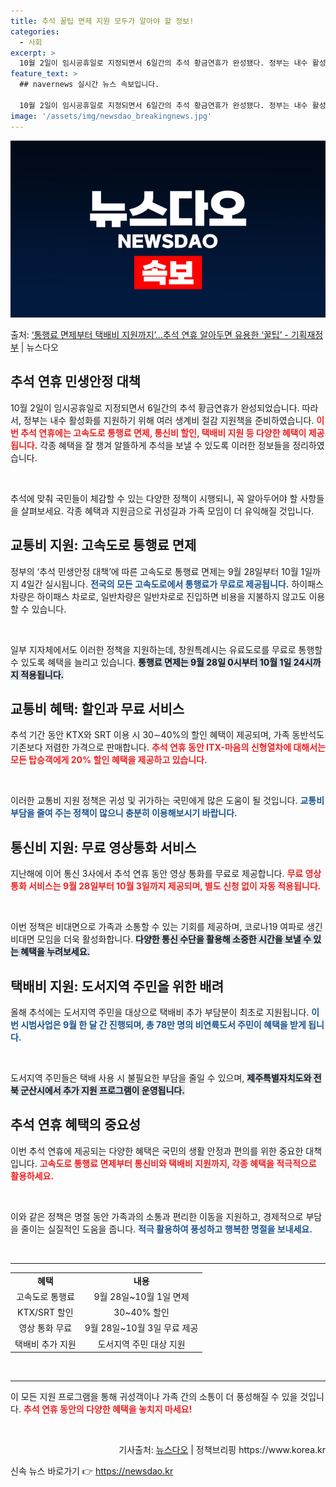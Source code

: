 ```yaml
---
title: 추석 꿀팁 면제 지원 모두가 알아야 할 정보!
categories:
  - 사회
excerpt: >
  10월 2일이 임시공휴일로 지정되면서 6일간의 추석 황금연휴가 완성됐다. 정부는 내수 활성화 지원 차원에서 …
feature_text: >
  ## navernews 실시간 뉴스 속보입니다.

  10월 2일이 임시공휴일로 지정되면서 6일간의 추석 황금연휴가 완성됐다. 정부는 내수 활성화 지원 차원에서 …
image: '/assets/img/newsdao_breakingnews.jpg'
---
```


![뉴스다오 속보](/assets/img/newsdao_breakingnews.jpg)

<p>출처: <a href="https://newsdao.kr/1948" rel="dofollow">‘통행료 면제부터 택배비 지원까지’…추석 연휴 알아두면 유용한 ‘꿀팁’ - 기획재정부</a> | 뉴스다오</p>

<h2 data-ke-size="size26">추석 연휴 민생안정 대책</h2>

<p data-ke-size="size16">10월 2일이 임시공휴일로 지정되면서 6일간의 추석 황금연휴가 완성되었습니다. 따라서, 정부는 내수 활성화를 지원하기 위해 여러 생계비 절감 지원책을 준비하였습니다. <b><span style="color: #ee2323;">이번 추석 연휴에는 고속도로 통행료 면제, 통신비 할인, 택배비 지원 등 다양한 혜택이 제공됩니다.</span></b> 각종 혜택을 잘 챙겨 알뜰하게 추석을 보낼 수 있도록 이러한 정보들을 정리하였습니다.</p>

<p data-ke-size="size16">&nbsp;</p>

<p data-ke-size="size16">추석에 맞춰 국민들이 체감할 수 있는 다양한 정책이 시행되니, 꼭 알아두어야 할 사항들을 살펴보세요. 각종 혜택과 지원금으로 귀성길과 가족 모임이 더 유익해질 것입니다.</p>

<h2 data-ke-size="size26">교통비 지원: 고속도로 통행료 면제</h2>

<p data-ke-size="size16">정부의 ‘추석 민생안정 대책’에 따른 고속도로 통행료 면제는 9월 28일부터 10월 1일까지 4일간 실시됩니다. <b><span style="color: #1a5490;">전국의 모든 고속도로에서 통행료가 무료로 제공됩니다.</span></b> 하이패스 차량은 하이패스 차로로, 일반차량은 일반차로로 진입하면 비용을 지불하지 않고도 이용할 수 있습니다.</p>

<p data-ke-size="size16">&nbsp;</p>

<p data-ke-size="size16">일부 지자체에서도 이러한 정책을 지원하는데, 창원특례시는 유료도로를 무료로 통행할 수 있도록 혜택을 늘리고 있습니다. <b><span style="background-color: #21538527;">통행료 면제는 9월 28일 0시부터 10월 1일 24시까지 적용됩니다.</span></b> </p>

<h2 data-ke-size="size26">교통비 혜택: 할인과 무료 서비스</h2>

<p data-ke-size="size16">추석 기간 동안 KTX와 SRT 이용 시 30∼40%의 할인 혜택이 제공되며, 가족 동반석도 기존보다 저렴한 가격으로 판매합니다. <b><span style="color: #ee2323;">추석 연휴 동안 ITX-마음의 신형열차에 대해서는 모든 탑승객에게 20% 할인 혜택을 제공하고 있습니다.</span></b></p>

<p data-ke-size="size16">&nbsp;</p>

<p data-ke-size="size16">이러한 교통비 지원 정책은 귀성 및 귀가하는 국민에게 많은 도움이 될 것입니다. <b><span style="color: #1a5490;">교통비 부담을 줄여 주는 정책이 많으니 충분히 이용해보시기 바랍니다.</span></b></p>

<h2 data-ke-size="size26">통신비 지원: 무료 영상통화 서비스</h2>

<p data-ke-size="size16">지난해에 이어 통신 3사에서 추석 연휴 동안 영상 통화를 무료로 제공합니다. <b><span style="color: #ee2323;">무료 영상통화 서비스는 9월 28일부터 10월 3일까지 제공되며, 별도 신청 없이 자동 적용됩니다.</span></b></p>

<p data-ke-size="size16">&nbsp;</p>

<p data-ke-size="size16">이번 정책은 비대면으로 가족과 소통할 수 있는 기회를 제공하며, 코로나19 여파로 생긴 비대면 모임을 더욱 활성화합니다. <b><span style="background-color: #21538527;">다양한 통신 수단을 활용해 소중한 시간을 보낼 수 있는 혜택을 누려보세요.</span></b></p>

<h2 data-ke-size="size26">택배비 지원: 도서지역 주민을 위한 배려</h2>

<p data-ke-size="size16">올해 추석에는 도서지역 주민을 대상으로 택배비 추가 부담분이 최초로 지원됩니다. <b><span style="color: #1a5490;">이번 시범사업은 9월 한 달 간 진행되며, 총 78만 명의 비연륙도서 주민이 혜택을 받게 됩니다.</span></b></p>

<p data-ke-size="size16">&nbsp;</p>

<p data-ke-size="size16">도서지역 주민들은 택배 사용 시 불필요한 부담을 줄일 수 있으며, <b><span style="background-color: #21538527;">제주특별자치도와 전북 군산시에서 추가 지원 프로그램이 운영됩니다.</span></b> </p>

<h2 data-ke-size="size26">추석 연휴 혜택의 중요성</h2>

<p data-ke-size="size16">이번 추석 연휴에 제공되는 다양한 혜택은 국민의 생활 안정과 편의를 위한 중요한 대책입니다. <b><span style="color: #ee2323;">고속도로 통행료 면제부터 통신비와 택배비 지원까지, 각종 혜택을 적극적으로 활용하세요.</span></b></p>

<p data-ke-size="size16">&nbsp;</p>

<p data-ke-size="size16">이와 같은 정책은 명절 동안 가족과의 소통과 편리한 이동을 지원하고, 경제적으로 부담을 줄이는 실질적인 도움을 줍니다. <b><span style="color: #1a5490;">적극 활용하여 풍성하고 행복한 명절을 보내세요.</span></b></p>

<p data-ke-size="size16">&nbsp;</p>

<hr>

<table>
    <tr>
        <td style="text-align: center; height: 17px;"><b>혜택</b></td>
        <td style="text-align: center; height: 17px;"><b>내용</b></td>
    </tr>
    <tr>
        <td style="text-align: center; height: 17px;">고속도로 통행료</td>
        <td style="text-align: center; height: 17px;">9월 28일~10월 1일 면제</td>
    </tr>
    <tr>
        <td style="text-align: center; height: 17px;">KTX/SRT 할인</td>
        <td style="text-align: center; height: 17px;">30~40% 할인</td>
    </tr>
    <tr>
        <td style="text-align: center; height: 17px;">영상 통화 무료</td>
        <td style="text-align: center; height: 17px;">9월 28일~10월 3일 무료 제공</td>
    </tr>
    <tr>
        <td style="text-align: center; height: 17px;">택배비 추가 지원</td>
        <td style="text-align: center; height: 17px;">도서지역 주민 대상 지원</td>
    </tr>
</table>

<p data-ke-size="size16">&nbsp;</p>

<hr> 

<p data-ke-size="size16">이 모든 지원 프로그램을 통해 귀성객이나 가족 간의 소통이 더 풍성해질 수 있을 것입니다. <b><span style="color: #ee2323;">추석 연휴 동안의 다양한 혜택을 놓치지 마세요!</span></b></p>

<p data-ke-size="size16">&nbsp;</p>

<p data-ke-size="size16" style="text-align: right;">기사출처: <a href="https://newsdao.kr/1948" target="_blank">뉴스다오</a> | 정책브리핑 https://www.korea.kr</p> 

신속 뉴스 바로가기 👉 <a href="https://newsdao.kr" rel="dofollow">https://newsdao.kr</a>


